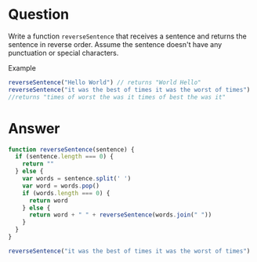 # Question
Write a function `reverseSentence` that receives a sentence and returns the sentence in reverse order. Assume the sentence doesn't have any punctuation or special characters.

Example
```js
reverseSentence("Hello World") // returns "World Hello"
reverseSentence("it was the best of times it was the worst of times")
//returns "times of worst the was it times of best the was it"
```

# Answer
```js
function reverseSentence(sentence) {
  if (sentence.length === 0) {
    return ""
  } else {
    var words = sentence.split(' ')
    var word = words.pop()
    if (words.length === 0) {
      return word
    } else {
      return word + " " + reverseSentence(words.join(" "))
    }
  }
}

reverseSentence("it was the best of times it was the worst of times")
```
